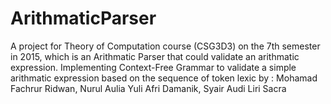 # ArithmaticParser
A project for Theory of Computation course (CSG3D3) on the 7th semester in 2015, which is an Arithmatic Parser that could validate an arithmatic expression. Implementing Context-Free Grammar to validate a simple arithmatic expression based on the sequence of token lexic
by : Mohamad Fachrur Ridwan, Nurul Aulia Yuli Afri Damanik, Syair Audi Liri Sacra
